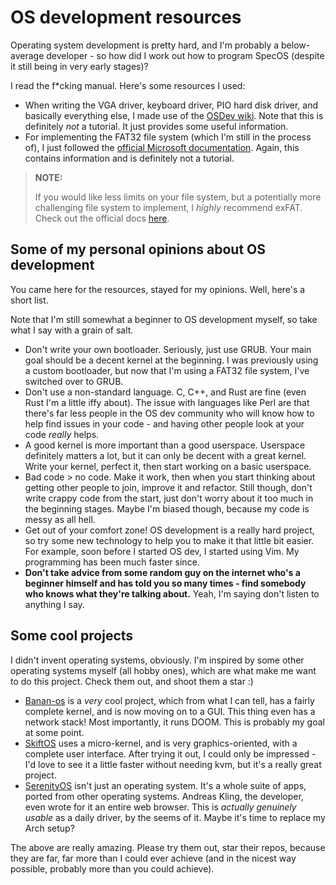 # OS development resources

Operating system development is pretty hard, and I'm probably a below-average developer - so how did I work out how to program SpecOS (despite it still being in very early stages)?

I read the f\*cking manual. Here's some resources I used:

- When writing the VGA driver, keyboard driver, PIO hard disk driver, and basically everything else, I made use of the [OSDev wiki](https://wiki.osdev.org). Note that this is definitely *not* a tutorial. It just provides some useful information. 
- For implementing the FAT32 file system (which I'm still in the process of), I just followed the [official Microsoft documentation](https://download.microsoft.com/download/1/6/1/161ba512-40e2-4cc9-843a-923143f3456c/fatgen103.doc). Again, this contains information and is definitely not a tutorial.

> **NOTE:**
>
> If you would like less limits on your file system, but a potentially more challenging file system to implement, I *highly* recommend exFAT. Check out the official docs [here](https://learn.microsoft.com/en-us/windows/win32/fileio/exfat-specification).


## Some of my personal opinions about OS development

You came here for the resources, stayed for my opinions. Well, here's a short list.

Note that I'm still somewhat a beginner to OS development myself, so take what I say with a grain of salt.

- Don't write your own bootloader. Seriously, just use GRUB. Your main goal should be a decent kernel at the beginning. I was previously using a custom bootloader, but now that I'm using a FAT32 file system, I've switched over to GRUB.
- Don't use a non-standard language. C, C++, and Rust are fine (even Rust I'm a little iffy about). The issue with languages like Perl are that there's far less people in the OS dev community who will know how to help find issues in your code - and having other people look at your code *really* helps.
- A good kernel is more important than a good userspace. Userspace definitely matters a lot, but it can only be decent with a great kernel. Write your kernel, perfect it, then start working on a basic userspace.
- Bad code > no code. Make it work, then when you start thinking about getting other people to join, improve it and refactor. Still though, don't write crappy code from the start, just don't worry about it too much in the beginning stages. Maybe I'm biased though, because my code is messy as all hell.
- Get out of your comfort zone! OS development is a really hard project, so try some new technology to help you to make it that little bit easier. For example, soon before I started OS dev, I started using Vim. My programming has been much faster since.
- **Don't take advice from some random guy on the internet who's a beginner himself and has told you so many times - find somebody who knows what they're talking about.** Yeah, I'm saying don't listen to anything I say.

## Some cool projects

I didn't invent operating systems, obviously. I'm inspired by some other operating systems myself (all hobby ones), which are what make me want to do this project. Check them out, and shoot them a star :)

- [Banan-os](https://git.bananymous.com/Bananymous/banan-os) is a *very* cool project, which from what I can tell, has a fairly complete kernel, and is now moving on to a GUI. This thing even has a network stack! Most importantly, it runs DOOM. This is probably my goal at some point.
- [SkiftOS](http://github.com/skift-org/skift) uses a micro-kernel, and is very graphics-oriented, with a complete user interface. After trying it out, I could only be impressed - I'd love to see it a little faster without needing kvm, but it's a really great project.
- [SerenityOS](https://github.com/SerenityOS/serenity) isn't just an operating system. It's a whole suite of apps, ported from other operating systems. Andreas Kling, the developer, even wrote for it an entire web browser. This is *actually genuinely usable* as a daily driver, by the seems of it. Maybe it's time to replace my Arch setup?

The above are really amazing. Please try them out, star their repos, because they are far, far more than I could ever achieve (and in the nicest way possible, probably more than you could achieve).
